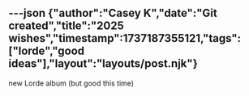 ---json
{"author":"Casey K","date":"Git created","title":"2025 wishes","timestamp":1737187355121,"tags":["lorde","good ideas"],"layout":"layouts/post.njk"}
---
new Lorde album (but good this time)
